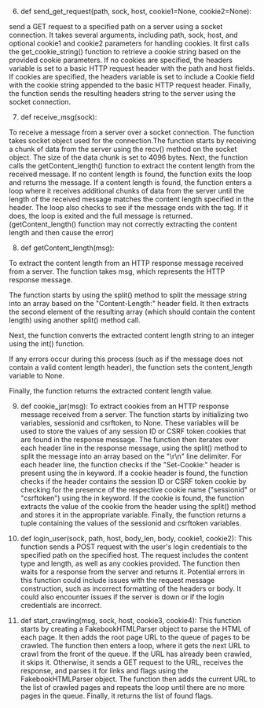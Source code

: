 











6. def send_get_request(path, sock, host, cookie1=None, cookie2=None):

send a GET request to a specified path on a server using a socket connection. It takes several arguments, including path, sock, host, and optional cookie1 and cookie2 parameters for handling cookies. It first calls the get_cookie_string() function to retrieve a cookie string based on the provided cookie parameters. If no cookies are specified, the headers variable is set to a basic HTTP request header with the path and host fields. If cookies are specified, the headers variable is set to include a Cookie field with the cookie string appended to the basic HTTP request header.
Finally, the function sends the resulting headers string to the server using the socket connection.


7. def receive_msg(sock):

To receive a message from a server over a socket connection. The function takes socket object used for the connection.The function starts by receiving a chunk of data from the server using the recv() method on the socket object. The size of the data chunk is set to 4096 bytes.
Next, the function calls the getContent_length() function to extract the content length from the received message. If no content length is found, the function exits the loop and returns the message. If a content length is found, the function enters a loop where it receives additional chunks of data from the server until the length of the received message matches the content length specified in the header. The loop also checks to see if the message ends with the </html> tag. If it does, the loop is exited and the full message is returned.(getContent_length() function may not correctly extracting the content length and then cause the error)

8. def getContent_length(msg):

To extract the content length from an HTTP response message received from a server. The function takes msg, which represents the HTTP response message.

The function starts by using the split() method to split the message string into an array based on the "Content-Length:" header field. It then extracts the second element of the resulting array (which should contain the content length) using another split() method call.

Next, the function converts the extracted content length string to an integer using the int() function.

If any errors occur during this process (such as if the message does not contain a valid content length header), the function sets the content_length variable to None.

Finally, the function returns the extracted content length value.

9. def cookie_jar(msg):
To extract cookies from an HTTP response message received from a server. The function starts by initializing two variables, sessionid and csrftoken, to None. These variables will be used to store the values of any session ID or CSRF token cookies that are found in the response message.
The function then iterates over each header line in the response message, using the split() method to split the message into an array based on the "\r\n" line delimiter. For each header line, the function checks if the "Set-Cookie:" header is present using the in keyword. If a cookie header is found, the function checks if the header contains the session ID or CSRF token cookie by checking for the presence of the respective cookie name ("sessionid" or "csrftoken") using the in keyword. If the cookie is found, the function extracts the value of the cookie from the header using the split() method and stores it in the appropriate variable.
Finally, the function returns a tuple containing the values of the sessionid and csrftoken variables.


10. def login_user(sock, path, host, body_len, body, cookie1, cookie2):
This function sends a POST request with the user's login credentials to the specified path on the specified host. The request includes the content type and length, as well as any cookies provided. The function then waits for a response from the server and returns it.
Potential errors in this function could include issues with the request message construction, such as incorrect formatting of the headers or body. It could also encounter issues if the server is down or if the login credentials are incorrect.



11. def start_crawling(msg, sock, host, cookie3, cookie4):
This function starts by creating a FakebookHTMLParser object to parse the HTML of each page. It then adds the root page URL to the queue of pages to be crawled.
The function then enters a loop, where it gets the next URL to crawl from the front of the queue. If the URL has already been crawled, it skips it. Otherwise, it sends a GET request to the URL, receives the response, and parses it for links and flags using the FakebookHTMLParser object.
The function then adds the current URL to the list of crawled pages and repeats the loop until there are no more pages in the queue. Finally, it returns the list of found flags.
